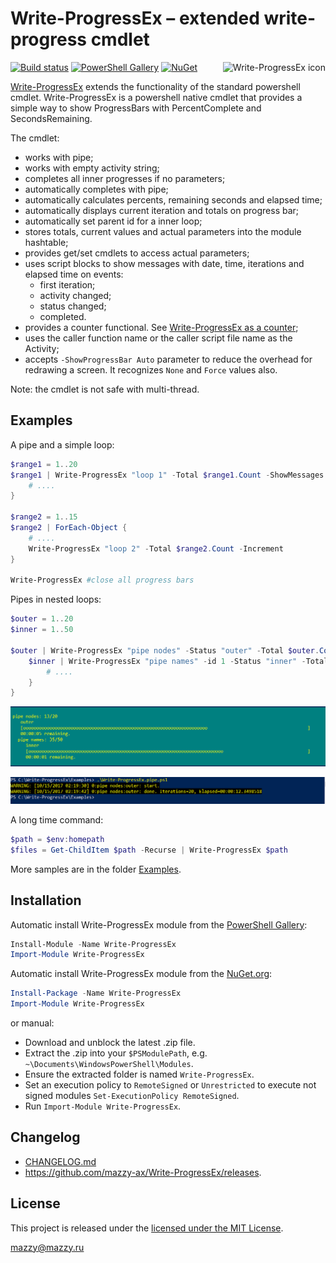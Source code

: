 # Write-ProgressEx &ndash; extended write-progress cmdlet

[project]:https://github.com/mazzy-ax/Write-ProgressEx
[license]:https://github.com/mazzy-ax/Write-ProgressEx/blob/master/LICENSE
[ps]:https://www.powershellgallery.com/packages/Write-ProgressEx
[nuget]:https://www.nuget.org/packages/Write-ProgressEx
[appveyor]:https://ci.appveyor.com/project/mazzy-ax/write-progressex

[![Build status](https://ci.appveyor.com/api/projects/status/5r91g2yxk74a46mi?svg=true)][appveyor]
[![PowerShell Gallery](https://img.shields.io/powershellgallery/dt/Write-ProgressEx.svg)][ps]
[![NuGet](https://buildstats.info/nuget/Write-ProgressEx)][nuget]
<img src="https://raw.githubusercontent.com/mazzy-ax/Write-ProgressEx/master/Media/Write-ProgressEx-icon.png" align="right" alt="Write-ProgressEx icon">


[Write-ProgressEx][project] extends the functionality of the standard powershell cmdlet. Write-ProgressEx is a powershell native cmdlet that provides a simple way to show ProgressBars with PercentComplete and SecondsRemaining.

The cmdlet:

* works with pipe;
* works with empty activity string;
* completes all inner progresses if no parameters;
* automatically completes with pipe;
* automatically calculates percents, remaining seconds and elapsed time;
* automatically displays current iteration and totals on progress bar;
* automatically set parent id for a inner loop;
* stores totals, current values and actual parameters into the module hashtable;
* provides get/set cmdlets to access actual parameters;
* uses script blocks to show messages with date, time, iterations and elapsed time on events:
  * first iteration;
  * activity changed;
  * status changed;
  * completed.
* provides a counter functional. See [Write-ProgressEx as a counter](Examples/Write-ProgressEx.counter.ps1);
* uses the caller function name or the caller script file name as the Activity;
* accepts `-ShowProgressBar Auto` parameter to reduce the overhead for redrawing a screen. It recognizes `None` and `Force` values also.

Note: the cmdlet is not safe with multi-thread.

## Examples

A pipe and a simple loop:

```powershell
$range1 = 1..20
$range1 | Write-ProgressEx "loop 1" -Total $range1.Count -ShowMessages | ForEach-Object {
    # ....
}

$range2 = 1..15
$range2 | ForEach-Object {
    # ....
    Write-ProgressEx "loop 2" -Total $range2.Count -Increment
}

Write-ProgressEx #close all progress bars
```

Pipes in nested loops:

```powershell
$outer = 1..20
$inner = 1..50

$outer | Write-ProgressEx "pipe nodes" -Status "outer" -Total $outer.Count -ShowMessages | ForEach-Object {
    $inner | Write-ProgressEx "pipe names" -id 1 -Status "inner" -Total $inner.Count | ForEach-Object {
        # ....
    }
}
```

![screenshot: Write-ProgressEx](Media/examples.pipe.png)

![screenshot: Result messages](Media/examples.messages.png)

A long time command:

```powershell
$path = $env:homepath
$files = Get-ChildItem $path -Recurse | Write-ProgressEx $path
```

More samples are in the folder [Examples](Examples).

## Installation

Automatic install Write-ProgressEx module from the [PowerShell Gallery][ps]:

```powershell
Install-Module -Name Write-ProgressEx
Import-Module Write-ProgressEx
```

Automatic install Write-ProgressEx module from the [NuGet.org][nuget]:

```powershell
Install-Package -Name Write-ProgressEx
Import-Module Write-ProgressEx
```

or manual:

* Download and unblock the latest .zip file.
* Extract the .zip into your `$PSModulePath`, e.g. `~\Documents\WindowsPowerShell\Modules`.
* Ensure the extracted folder is named `Write-ProgressEx`.
* Set an execution policy to `RemoteSigned` or `Unrestricted` to execute not signed modules `Set-ExecutionPolicy RemoteSigned`.
* Run `Import-Module Write-ProgressEx`.

## Changelog

* [CHANGELOG.md](CHANGELOG.md)
* <https://github.com/mazzy-ax/Write-ProgressEx/releases>.

## License

This project is released under the [licensed under the MIT License][license].

mazzy@mazzy.ru